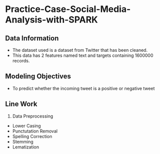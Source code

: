 # Practice-Case-Social-Media-Analysis-with-SPARK

## Data Information
- The dataset used is a dataset from Twitter that has been cleaned.
- This data has 2 features named text and targets containing 1600000 records.

## Modeling Objectives
- To predict whether the incoming tweet is a positive or negative tweet

## Line Work
1. Data Preprocessing 
- Lower Casing
- Punctutation Removal
- Spelling Correction
- Stemming
- Lematization
